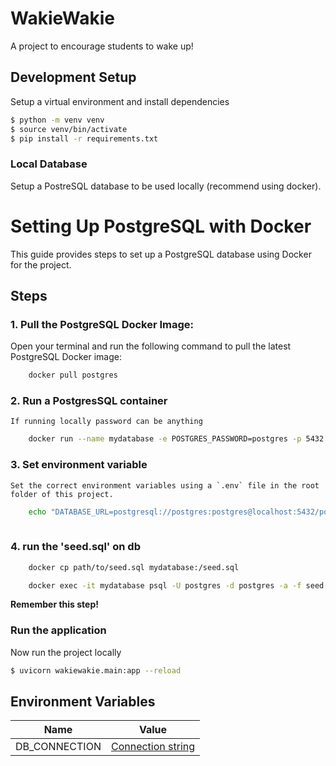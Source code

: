 # WakieWakie

A project to encourage students to wake up!

## Development Setup

Setup a virtual environment and install dependencies

```sh
$ python -m venv venv
$ source venv/bin/activate
$ pip install -r requirements.txt
```

### Local Database

Setup a PostreSQL database to be used locally (recommend using docker).

# Setting Up PostgreSQL with Docker

This guide provides steps to set up a PostgreSQL database using Docker for the project.

## Steps

### 1. **Pull the PostgreSQL Docker Image:**

   Open your terminal and run the following command to pull the latest PostgreSQL Docker image:

```sh
    docker pull postgres
```

### 2. Run a PostgresSQL container 

    If running locally password can be anything 
```sh
    docker run --name mydatabase -e POSTGRES_PASSWORD=postgres -p 5432:5432 -d postgres
```
   
### 3. Set environment variable 

    Set the correct environment variables using a `.env` file in the root folder of this project.

```sh
    echo "DATABASE_URL=postgresql://postgres:postgres@localhost:5432/postgres" > env.env
    
```

### 4. run the 'seed.sql' on db 

```sh
    docker cp path/to/seed.sql mydatabase:/seed.sql
```

```sh
    docker exec -it mydatabase psql -U postgres -d postgres -a -f seed.sql
```

**Remember this step!**

### Run the application

Now run the project locally

```sh
$ uvicorn wakiewakie.main:app --reload
```

## Environment Variables

| Name          | Value                                                                                            |
| ------------- | ------------------------------------------------------------------------------------------------ |
| DB_CONNECTION | [Connection string](https://www.postgresql.org/docs/current/libpq-connect.html#LIBPQ-CONNSTRING) |


